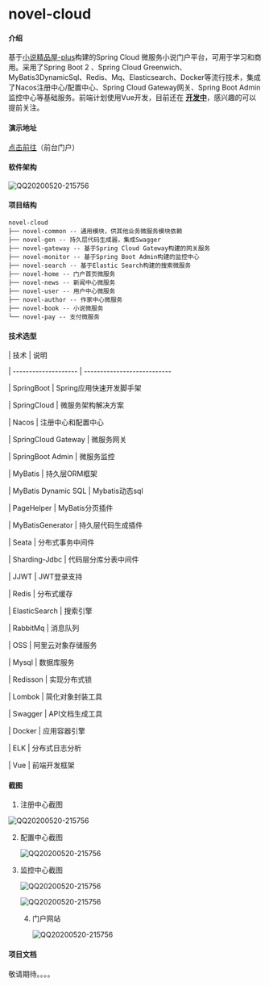 # novel-cloud

#### 介绍
基于[小说精品屋-plus](https://www.oschina.net/p/novel-plus)构建的Spring Cloud 微服务小说门户平台，可用于学习和商用。采用了Spring Boot 2 、Spring Cloud Greenwich、 MyBatis3DynamicSql、Redis、Mq、Elasticsearch、Docker等流行技术，集成了Nacos注册中心/配置中心、Spring Cloud Gateway网关、Spring Boot Admin监控中心等基础服务。前端计划使用Vue开发，目前还在 **<u>开发中</u>**，感兴趣的可以提前关注。

#### 演示地址

[点击前往](http://www.java2nb.com/)（前台门户）

#### 软件架构

![QQ20200520-215756](./assert/小说网站Springcloud架构设计.png)


#### 项目结构

```
novel-cloud
├── novel-common -- 通用模块，供其他业务微服务模块依赖
├── novel-gen -- 持久层代码生成器，集成Swagger
├── novel-gateway -- 基于Spring Cloud Gateway构建的网关服务
├── novel-monitor -- 基于Spring Boot Admin构建的监控中心
├── novel-search -- 基于Elastic Search构建的搜索微服务
├── novel-home -- 门户首页微服务
├── novel-news -- 新闻中心微服务
├── novel-user -- 用户中心微服务
├── novel-author -- 作家中心微服务
├── novel-book -- 小说微服务
└── novel-pay -- 支付微服务
```

#### 技术选型

| 技术                 | 说明                                                         

| -------------------- | ---------------------------

| SpringBoot           | Spring应用快速开发脚手架     

| SpringCloud          | 微服务架构解决方案 

| Nacos          | 注册中心和配置中心

| SpringCloud Gateway          | 微服务网关

| SpringBoot Admin          | 微服务监控

| MyBatis              | 持久层ORM框架 

| MyBatis Dynamic SQL  | Mybatis动态sql

| PageHelper           | MyBatis分页插件

| MyBatisGenerator     | 持久层代码生成插件

| Seata        | 分布式事务中间件

| Sharding-Jdbc        | 代码层分库分表中间件

| JJWT                 | JWT登录支持  

| Redis                | 分布式缓存                              

| ElasticSearch        | 搜索引擎                

| RabbitMq             | 消息队列

| OSS                  | 阿里云对象存储服务   

| Mysql                | 数据库服务                 

| Redisson             | 实现分布式锁                                       

| Lombok               | 简化对象封装工具  

| Swagger               | API文档生成工具                                                                              

| Docker               | 应用容器引擎   

| ELK               | 分布式日志分析   

| Vue            | 前端开发框架



#### 截图

1. 注册中心截图

![QQ20200520-215756](./assert/QQ20200528-020224.png)

2. 配置中心截图

   ![QQ20200520-215756](./assert/QQ20200528-020357.png)

3. 监控中心截图

   ![QQ20200520-215756](./assert/QQ20200528-020445.png)

   ![QQ20200520-215756](./assert/QQ20200528-020543.png)

   4. 门户网站

      ![QQ20200520-215756](./assert/pc_index.png)

      

#### 项目文档

敬请期待。。。。